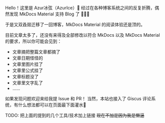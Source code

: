 Hello！这里是 Azur冰弦（AzurIce）🥰
经过在各种博客系统之间的反复折腾，偶然发现 MkDocs Material 支持 Blog 了 🎉🎉🎉

于是又双叒叕迁移了一回博客，MkDocs Material 的阅读体验还是顶的。

目前文章太多了，还没有来得及全部修改以符合 MkDocs 以及 MkDocs Material 的要求，所以你可能会见到：

- 文章摘把整篇文章都摘了
- 文章日期怪怪的
- 文章里图片挂了
- 文章里公式挂了
- 文章标题没了
- 文章里文字乱了
- ......

如果发现问题欢迎来给我提 Issue 和 PR！
当然，本站也接入了 Giscus 评论系统，有什么想法都可以在页面最下面灌水🥳

TODO: 把上面的提到的几个工具/技术加上链接
~~现在不加是因为我是懒逼~~

